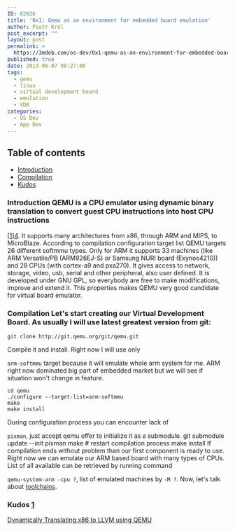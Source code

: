 ```yaml
---
ID: 62826
title: '0x1: Qemu as an environment for embedded board emulation'
author: Piotr Król
post_excerpt: ""
layout: post
permalink: >
  https://3mdeb.com/os-dev/0x1-qemu-as-an-environment-for-embedded-board-emulation/
published: true
date: 2013-06-07 08:27:00
tags:
  - qemu
  - linux
  - virtual development board
  - emulation
  - VDB
categories:
  - OS Dev
  - App Dev
---
```

## Table of contents

*   [Introduction][1]
*   [Compilation][2]
*   [Kudos][3]

<a id="intro"></a> 
### Introduction QEMU is a CPU emulator using dynamic binary translation to convert guest CPU instructions into host CPU instructions

[[1]][4]. It supports many architectures from x86, through ARM and MIPS, to MicroBlaze. According to compilation configuration target list QEMU targets 26 different softmmu types. Only for ARM it supports 33 machines (like ARM Versatile/PB (ARM926EJ-S) or Samsung NURI board (Exynos4210)) and 28 CPUs (with cortex-a9 and pxa270). It gives access to network, storage, video, usb, serial and other peripheral, also user defined. It is developed under GNU GPL, so everybody are free to make modifications, improve and extend it. This properties makes QEMU very good candidate for virtual board emulator. <a id="compilation"></a> 
### Compilation Let's start creating our Virtual Development Board. As usually I will use latest greatest version from git: 

<pre><code class="bash">git clone http://git.qemu.org/git/qemu.git
</code></pre> Compile it and install. Right now I will use only 

`arm-softmmu` target because it will emulate whole arm system for me. ARM right now dominated big part of embedded market but we will see if situation won't change in feature. 
<pre><code class="bash">cd qemu
./configure --target-list=arm-softmmu
make
make install
</code></pre> During configuration process you can encounter lack of 

`pixman`, just accept qemu offer to initialize it as a submodule. 
    git submodule update --init pixman
    make # restart compilation process
    make install
     If compilation ends without problem than our first component is ready to use. Right now we can emulate our ARM based board with many types of CPUs. List of all available can be retrieved by running command 

`qemu-system-arm -cpu ?`, list of emulated machines by `-M ?`. Now, let's talk about [toolchains][5]. <a id="kudos"></a> 
### Kudos [1] 

[Dynamically Translating x86 to LLVM using QEMU][4]

 [1]: /2013/06/07/qemu-as-an-environment-for-embedded-board-emulation/#intro
 [2]: /2013/06/07/qemu-as-an-environment-for-embedded-board-emulation/#compilation
 [3]: /2013/06/07/qemu-as-an-environment-for-embedded-board-emulation/#kudos
 [4]: http://infoscience.epfl.ch/record/149975/files/x86-llvm-translator-chipounov_2.pdf
 [5]: /2013/06/07/toolchain-for-virtual-development-board